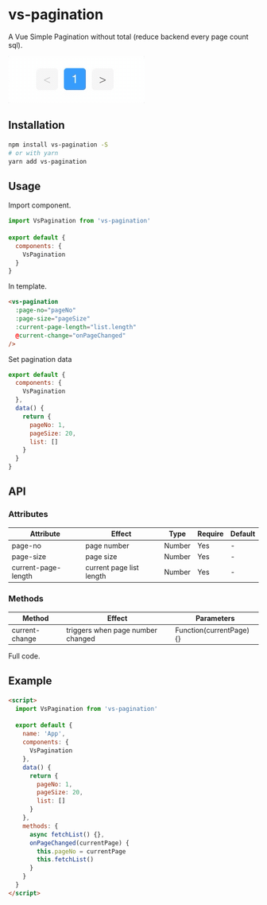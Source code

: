 # vs-pagination

A Vue Simple Pagination without total (reduce backend every page count sql).

![](screenshot.gif)

## Installation

```bash
npm install vs-pagination -S
# or with yarn
yarn add vs-pagination
```

## Usage

Import component.

```js
import VsPagination from 'vs-pagination'

export default {
  components: {
    VsPagination
  }
}
```

In template.

```html
<vs-pagination
  :page-no="pageNo"
  :page-size="pageSize"
  :current-page-length="list.length"
  @current-change="onPageChanged"
/>
```

Set pagination data

```js
export default {
  components: {
    VsPagination
  },
  data() {
    return {
      pageNo: 1,
      pageSize: 20,
      list: []
    }
  }
}
```

## API

### Attributes

| Attribute           | Effect                   | Type   | Require | Default |
| ------------------- | ------------------------ | ------ | ------- | ------- |
| page-no             | page number              | Number | Yes     | -       |
| page-size           | page size                | Number | Yes     | -       |
| current-page-length | current page list length | Number | Yes     | -       |

### Methods

| Method         | Effect                            | Parameters               |
| -------------- | --------------------------------- | ------------------------ |
| current-change | triggers when page number changed | Function(currentPage) {} |

Full code.

## Example

```html
<script>
  import VsPagination from 'vs-pagination'

  export default {
    name: 'App',
    components: {
      VsPagination
    },
    data() {
      return {
        pageNo: 1,
        pageSize: 20,
        list: []
      }
    },
    methods: {
      async fetchList() {},
      onPageChanged(currentPage) {
        this.pageNo = currentPage
        this.fetchList()
      }
    }
  }
</script>
```

